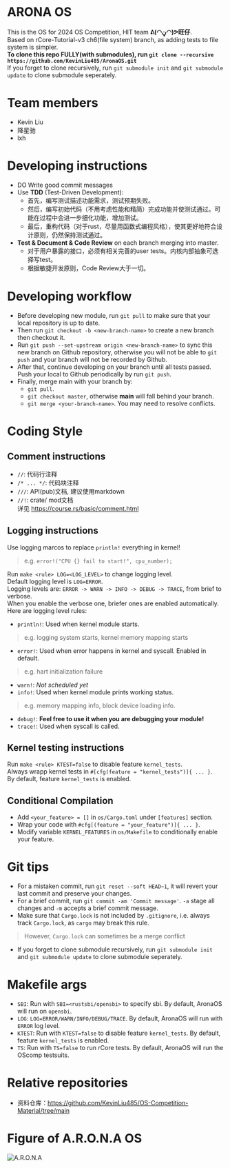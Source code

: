 # ARONA OS
This is the OS for 2024 OS Competition, HIT team **ᕕ(◠ڼ◠)ᕗ旺仔**.  
Based on rCore-Tutorial-v3 ch6(file system) branch, as adding tests to file system is simpler.  
**To clone this repo FULLY(with submodules), run `git clone --recursive https://github.com/KevinLiu485/AronaOS.git`**  
If you forget to clone recursively, run `git submodule init` and `git submodule update` to clone submodule seperately.
# Team members
- Kevin Liu
- 降星驰
- lxh
# Developing instructions
- DO Write good commit messages
- Use **TDD** (Test-Driven Development): 
  - 首先，编写测试描述功能需求，测试预期失败。
  - 然后，编写初始代码（不用考虑性能和精简）完成功能并使测试通过。可能在过程中会进一步细化功能，增加测试。
  - 最后，重构代码（对于rust，尽量用函数式编程风格），使其更好地符合设计原则，仍然保持测试通过。
- **Test & Document & Code Review** on each branch merging into master.
  - 对于用户暴露的接口，必须有相关完善的user tests。内核内部抽象可选择写test。
  - 根据敏捷开发原则，Code Review大于一切。
# Developing workflow
- Before developing new module, run `git pull` to make sure that your local repository is up to date.  
- Then run `git checkout -b <new-branch-name>` to create a new branch then checkout it. 
- Run `git push --set-upstream origin <new-branch-name>` to sync this new branch on Github repository, otherwise you will not be able to `git push` and your branch will not be recorded by Github.
- After that, continue developing on your branch until all tests passed. Push your local to Github periodically by run `git push`.
- Finally, merge main with your branch by: 
  - `git pull`.
  - `git checkout master`, otherwise **main** will fall behind your branch.
  - `git merge <your-branch-name>`. You may need to resolve conflicts.
# Coding Style
## Comment instructions
- `//`: 代码行注释  
- `/* ... */`: 代码块注释  
- `///`: API(pub)文档, 建议使用markdown  
- `//!`: crate/ mod文档  
详见 https://course.rs/basic/comment.html  
## Logging instructions
Use logging marcos to replace `println!` everything in kernel!
> e.g. `error!("CPU {} fail to start!", cpu_number);`  

Run `make <rule> LOG=<LOG_LEVEL>` to change logging level.  
Default logging level is `LOG=ERROR`.  
Logging levels are: `ERROR -> WARN -> INFO -> DEBUG -> TRACE`, from brief to verbose.  
When you enable the verbose one, briefer ones are enabled automatically.
Here are logging level rules:
- `println!`: Used when kernel module starts.  
>e.g. logging system starts, kernel memory mapping starts
- `error!`: Used when error happens in kernel and syscall. Enabled in default.
>e.g. hart initialization failure
- `warn!`: *Not scheduled yet*
- `info!`: Used when kernel module prints working status. 
>e.g. memory mapping info, block device loading info.   
- `debug!`: **Feel free to use it when you are debugging your module!**
- `trace!`: Used when syscall is called.
## Kernel testing instructions
Run `make <rule> KTEST=false` to disable feature `kernel_tests`.  
Always wrapp kernel tests in `#[cfg(feature = "kernel_tests")]{ ... }`.  
By default, feature `kernel_tests` is enabled.
## Conditional Compilation
- Add `<your_feature> = []` in `os/Cargo.toml` under `[features]` section.  
- Wrap your code with `#cfg[(feature = "your_feature")]{ ... }`.  
- Modify variable `KERNEL_FEATURES` in `os/Makefile` to conditionally enable your feature.
# Git tips
- For a mistaken commit, run `git reset --soft HEAD~1`, it will revert your last commit and preserve your changes.  
- For a brief commit, run `git commit -am 'Commit message'`. `-a` stage all changes and `-m` accepts a brief commit message.
- Make sure that `Cargo.lock` is not included by `.gitignore`, i.e. always track `Cargo.lock`, as `cargo` may break this rule.
> However, `Cargo.lock` can sometimes be a merge conflict
- If you forget to clone submodule recursively, run `git submodule init` and `git submodule update` to clone submodule seperately.
# Makefile args
- `SBI`: Run with `SBI=<rustsbi/opensbi>` to specify sbi.
By default, AronaOS will run on `opensbi`.
- `LOG`: `LOG=ERROR/WARN/INFO/DEBUG/TRACE`.
By default, AronaOS will run with `ERROR` log level.
- `KTEST`: Run with `KTEST=false` to disable feature `kernel_tests`. 
By default, feature `kernel_tests` is enabled.
- `TS`: Run with `TS=false` to run rCore tests. 
By default, AronaOS will run the OScomp testsuits.
# Relative repositories
- 资料仓库：https://github.com/KevinLiu485/OS-Competition-Material/tree/main
# Figure of A.R.O.N.A OS
![A.R.O.N.A](./Arona_wide.png "A.R.O.N.A")
